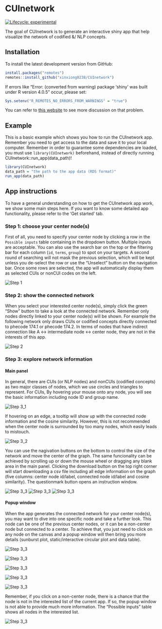 
<!-- README.md is generated from README.Rmd. Please edit that file -->

# CUInetwork

<!-- badges: start -->

[![Lifecycle:
experimental](https://img.shields.io/badge/lifecycle-experimental-orange.svg)](https://lifecycle.r-lib.org/articles/stages.html#experimental)
<!-- badges: end -->

The goal of CUInetwork is to generate an interactive shiny app that help
visualize the network of codified &/ NLP concepts.

## Installation

To install the latest development version from GitHub:

``` r
install.packages("remotes")
remotes::install_github("xinxiong0238/CUInetwork")
```

If errors like “Error: (converted from warning) package ‘shiny’ was
built under R version 4.0.5” occur, please set:

``` r
Sys.setenv("R_REMOTES_NO_ERRORS_FROM_WARNINGS" = "true")
```

You can refer to [this
website](https://github.com/r-lib/remotes/issues/403) to see more
discussion on that problem.

## Example

This is a basic example which shows you how to run the CUInetwork app.
Remember you need to get access to the data and save it to your local
computer. Remember in order to guarantee some dependencies are loaded,
you must use `library(CUInetwork)` beforehand, instead of directly
running CUInetwork::run\_app(data\_path)\!

``` r
library(CUInetwork)
data_path = "the path to the app data (RDS format)"
run_app(data_path)
```

## App instructions

To have a general understanding on how to get the CUInetwork app work,
we show some main steps here. If you want to know some detailed app
functionality, please refer to the ‘Get started’ tab.

### Step 1: choose your center node(s)

First of all, you need to specify your center node by clicking a row in
the `Possible inputs` table containing in the dropdown button. Multiple
inputs are acceptable. You can also use the search bar on the top or the
filtering bar for each column (`id`, `terms`, `group`) to spot on your
targets. A second round of searching will not mask the previous
selection, which will be kept unless you de-select the row or use the
“Unselect” button on the navigation bar. Once some rows are selected,
the app will automatically display them as selected CUIs or nonCUI codes
on the left.

![Step 1](img/step1.png)

### Step 2: show the connected network

When you select your interested center node(s), simply click the green
“Show” button to take a look at the connected network. Remember only
nodes directly linked to your center node(s) will be shown. For example
the following network only draws CUIs or codified concepts directly
connected to phecode 174.1 or phecode 174.2. In terms of nodes that have
indirect connection like A \<-\> intermediate node \<-\> center node,
they are not in the interests of this app.

![Step 2](img/step2.png)

### Step 3: explore network information

#### Main panel

In general, there are CUIs (or NLP nodes) and nonCUIs (codified
concepts) as two major classes of nodes, which we use circles and
triangles to represent. For CUIs, By hovering your mouse onto any node,
you will see the basic information including node ID and group name.

![Step 3\_1](img/step3.jpg)

If hovering on an edge, a tooltip will show up with the connected node
information and the cosine similarity. However, this is not recommended
when the center node is surrounded by too many nodes, which easily leads
to mistouch.

![Step 3\_2](img/step3_2.jpg)

You can use the nagivation buttons on the bottom to control the size of
the network and move the center of the graph. The same funcionality can
be achieved by scrolling up or down the mouse wheel or dragging any
blank area in the main panel. Clicking the download button on the top
right corner will start downloading a csv file including all edge
information on the graph (five columns: center node id/label, connected
node id/label and cosine similarity). The questionmark button opens an
instruction window.

![Step 3\_3](img/step3_3.jpg) ![Step 3\_3](img/step3_4.jpg) ![Step
3\_3](img/step3_5.jpg)

#### Popup window

When the app generates the connected network for your center node(s),
you may want to dive into one specific node and take a further look.
This node can be one of the previous center nodes, or it can be a
non-center node but connected to a center. To achieve that, you just
need to click on any node on the canvas and a popup window will then
bring you more details (sunburst plot, static/interactive circular plot
and data table).

![Step 3\_3](img/step3_10.jpg)

![Step 3\_3](img/step3_6.jpg)

![Step 3\_3](img/step3_7.jpg)

![Step 3\_3](img/step3_8.jpg)

![Step 3\_3](img/step3_9.jpg)

Remember, if you click on a non-center node, there is a chance that the
node is not in the interested list of the current app. If so, the popup
window is not able to provide much more information. The “Possible
inputs” table shows all nodes in the interested list.

![Step 3\_3](img/step3_11.jpg)
